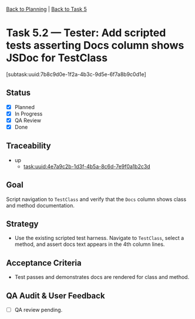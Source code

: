 <!--
SPDX-License-Identifier: AGPL-3.0-only + AI-GPL-Addendum
Copyright (c) 2025 The Web4Articles Authors
Copyleft: See AGPLv3 (./LICENSE) and AI-GPL Addendum (./AI-GPL.md)
Backlinks: /LICENSE , /AI-GPL.md
Use of `scrum.pmo` roles/process docs with AI is subject to AI-GPL copyleft unless dual-licensed.
-->

[Back to Planning](./planning.md) | [Back to Task 5](./task-5.md)

# Task 5.2 — Tester: Add scripted tests asserting Docs column shows JSDoc for TestClass

[subtask:uuid:7b8c9d0e-1f2a-4b3c-9d5e-6f7a8b9c0d1e]

## Status
- [x] Planned
- [x] In Progress
- [x] QA Review
- [x] Done

## Traceability
- up
  - [task:uuid:4e7a9c2b-1d3f-4b5a-8c6d-7e9f0a1b2c3d](./task-5.md)

## Goal
Script navigation to `TestClass` and verify that the `Docs` column shows class and method documentation.

## Strategy
- Use the existing scripted test harness. Navigate to `TestClass`, select a method, and assert docs text appears in the 4th column lines.

## Acceptance Criteria
- Test passes and demonstrates docs are rendered for class and method.

## QA Audit & User Feedback
- [ ] QA review pending.



